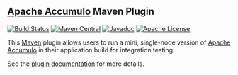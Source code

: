 <!--
Licensed to the Apache Software Foundation (ASF) under one or more
contributor license agreements.  See the NOTICE file distributed with
this work for additional information regarding copyright ownership.
The ASF licenses this file to You under the Apache License, Version 2.0
(the "License"); you may not use this file except in compliance with
the License.  You may obtain a copy of the License at

    http://www.apache.org/licenses/LICENSE-2.0

Unless required by applicable law or agreed to in writing, software
distributed under the License is distributed on an "AS IS" BASIS,
WITHOUT WARRANTIES OR CONDITIONS OF ANY KIND, either express or implied.
See the License for the specific language governing permissions and
limitations under the License.
-->

[Apache Accumulo][accumulo] Maven Plugin
--
[![Build Status][ti]][tl] [![Maven Central][mi]][ml] [![Javadoc][ji]][jl] [![Apache License][li]][ll]

This [Maven] plugin allows users to run a mini, single-node version of [Apache Accumulo][accumulo]
in their application build for integration testing.

See the [plugin documentation][plugin-docs] for more details.

[accumulo]: https://accumulo.apache.org
[Maven]: https://maven.apache.org
[plugin-docs]: https://accumulo.apache.org/accumulo2-maven-plugin
[li]: https://img.shields.io/badge/license-ASL-blue.svg
[ll]: https://www.apache.org/licenses/LICENSE-2.0
[mi]: https://maven-badges.herokuapp.com/maven-central/org.apache.accumulo/accumulo2-maven-plugin/badge.svg
[ml]: https://maven-badges.herokuapp.com/maven-central/org.apache.accumulo/accumulo2-maven-plugin/
[ji]: https://www.javadoc.io/badge/org.apache.accumulo/accumulo2-maven-plugin.svg
[jl]: https://www.javadoc.io/doc/org.apache.accumulo/accumulo2-maven-plugin
[ti]: https://travis-ci.org/apache/accumulo-maven-plugin.svg?branch=master
[tl]: https://travis-ci.org/apache/accumulo-maven-plugin

